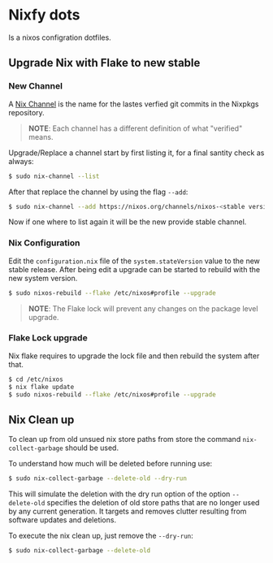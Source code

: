 # Nixfy dots

Is a nixos configration dotfiles.

## Upgrade Nix with Flake to new stable
### New Channel
A [Nix Channel](https://nixos.wiki/wiki/Nix_channels) is the name for the lastes verfied git commits in the Nixpkgs repository.
> **NOTE**: Each channel has a different definition of what "verified" means.

Upgrade/Replace a channel start by first listing it, for a final santity check as always:
```sh
$ sudo nix-channel --list
```
After that replace the channel by using the flag `--add`:
```sh
$ sudo nix-channel --add https://nixos.org/channels/nixos-<stable version> nixos
```
Now if one where to list again it will be the new provide stable channel.

### Nix Configuration
Edit the `configuration.nix` file of the `system.stateVersion` value to the new stable release.
After being edit a upgrade can be started to rebuild with the new system version.
```sh
$ sudo nixos-rebuild --flake /etc/nixos#profile --upgrade
```
> **NOTE**: The Flake lock will prevent any changes on the package level upgrade.

### Flake Lock upgrade
Nix flake requires to upgrade the lock file and then rebuild the system after that.
```sh
$ cd /etc/nixos
$ nix flake update
$ sudo nixos-rebuild --flake /etc/nixos#profile --upgrade
```

## Nix Clean up
To clean up from old unsued nix store paths from store the command `nix-collect-garbage` should be used.

To understand how much will be deleted before running use:
```sh
$ sudo nix-collect-garbage --delete-old --dry-run
```
This will simulate the deletion with the dry run option of the option `--delete-old` specifies the deletion of old store paths that are no longer used by any current generation.
It targets and removes clutter resulting from software updates and deletions.

To execute the nix clean up, just remove the `--dry-run`:
```sh
$ sudo nix-collect-garbage --delete-old
```
